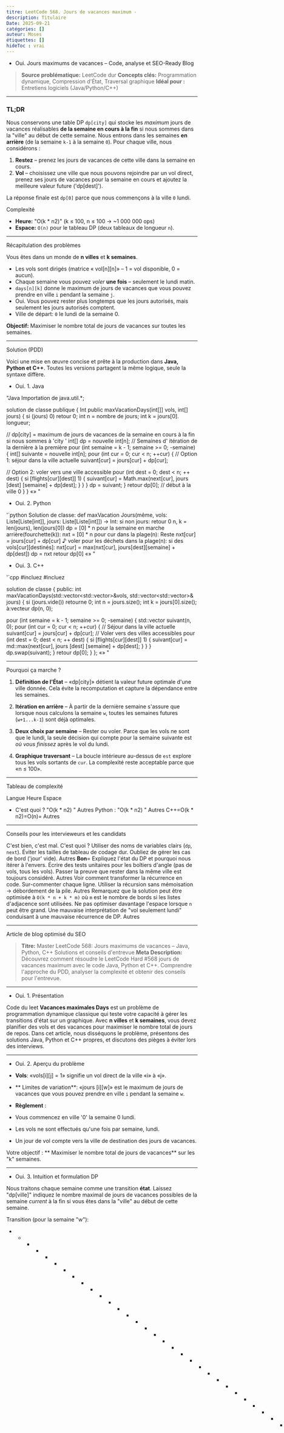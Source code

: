 ```yaml
---
titre: LeetCode 568. Jours de vacances maximum -
description: Titulaire
Date: 2025-09-21
catégories: []
auteur: Moses
étiquettes: []
hideToc : vrai
---
```

- Oui. Jours maximums de vacances – Code, analyse et SEO-Ready Blog

> **Source problématique:** LeetCode dur
> **Concepts clés:** Programmation dynamique, Compression d'État, Traversal graphique
> **Idéal pour :** Entretiens logiciels (Java/Python/C++)

---

### TL;DR

Nous conservons une table DP `dp[city]` qui stocke les *maximum* jours de vacances réalisables **de la semaine en cours à la fin** si nous sommes dans la "ville" au début de cette semaine.
Nous entrons dans les semaines **en arrière** (de la semaine `k-1` à la semaine `0`).
Pour chaque ville, nous considérons :

1. **Restez** – prenez les jours de vacances de cette ville dans la semaine en cours.
2. **Vol** – choisissez une ville que nous pouvons rejoindre par un vol direct, prenez ses jours de vacances pour la semaine en cours et ajoutez la meilleure valeur future ('dp[dest]').

La réponse finale est `dp[0]` parce que nous commençons à la ville `0` lundi.

Complexité
- **Heure:** "O(k * n2)" (k ≤ 100, n ≤ 100 → ~1 000 000 ops)
- **Espace:** `O(n)` pour le tableau DP (deux tableaux de longueur `n`).

---

Récapitulation des problèmes

Vous êtes dans un monde de **n villes** et **k semaines**.
- Les vols sont dirigés (matrice « vol[n][n]» – 1 = vol disponible, 0 = aucun).
- Chaque semaine vous pouvez *voler* **une fois** – seulement le lundi matin.
- `days[n][k]` donne le maximum de jours de vacances que vous pouvez prendre en ville `i` pendant la semaine `j`.
- Oui. Vous pouvez rester plus longtemps que les jours autorisés, mais seulement les jours autorisés comptent.
- Ville de départ: `0` le lundi de la semaine 0.

**Objectif:** Maximiser le nombre total de jours de vacances sur toutes les semaines.

---

Solution (PDD)

Voici une mise en œuvre concise et prête à la production dans **Java, Python et C++**.
Toutes les versions partagent la même logique, seule la syntaxe diffère.

- Oui. 1. Java

"Java
Importation de java.util.*;

solution de classe publique {
Int public maxVacationDays(int[]] vols, int[] jours) {
si (jours) 0) retour 0;
int n = nombre de jours;
int k = jours[0]. longueur;

// dp[city] = maximum de jours de vacances de la semaine en cours à la fin si nous sommes à 'city '
int[] dp = nouvelle int[n];
// Semaines d' itération de la dernière à la première
pour (int semaine = k - 1; semaine >= 0; -semaine) {
int[] suivante = nouvelle int[n];
pour (int cur = 0; cur < n; ++cur) {
// Option 1: séjour dans la ville actuelle
suivant[cur] = jours[cur] + dp[cur];

// Option 2: voler vers une ville accessible
pour (int dest = 0; dest < n; ++ dest) {
si [flights[cur][dest]] 1) {
suivant[cur] = Math.max(next[cur],
jours [dest] [semaine] + dp[dest];
}
}
}
dp = suivant;
}
retour dp[0]; // début à la ville 0
}
}
«» "

- Oui. 2. Python

'`python
Solution de classe:
def maxVacation Jours(même, vols: Liste[Liste[int]],
jours: Liste[Liste[int]]) -> Int:
si non jours:
retour 0
n, k = len(jours), len(jours[0])
dp = [0] * n
pour la semaine en marche arrière(fourchette(k)):
nxt = [0] * n
pour cur dans la plage(n):
Reste
nxt[cur] = jours[cur] + dp[cur]
♪ voler
pour les déchets dans la plage(n):
si des vols[cur][destinés]:
nxt[cur] = max(nxt[cur],
jours[dest][semaine] + dp[dest])
dp = nxt
retour dp[0]
«» "

- Oui. 3. C++

'`cpp
#incluez <vecteur>
#incluez <algorithme>

solution de classe {
public:
int maxVacationDays(std::vector<std::vector<int>>&vols,
std::vector<std::vector<int>>& jours) {
si (jours.vide()) retourne 0;
int n = jours.size();
int k = jours[0].size();
à:vecteur<int> dp(n, 0);

pour (int semaine = k - 1; semaine >= 0; -semaine) {
std::vector<int> suivant(n, 0);
pour (int cur = 0; cur < n; ++cur) {
// Séjour dans la ville actuelle
suivant[cur] = jours[cur] + dp[cur];
// Voler vers des villes accessibles
pour (int dest = 0; dest < n; ++ dest) {
si [flights[cur][dest]] 1) {
suivant[cur] = md::max(next[cur],
jours [dest] [semaine] + dp[dest];
}
}
}
dp.swap(suivant);
}
retour dp[0];
}
};
«» "

---

Pourquoi ça marche ?

1. **Définition de l'État** – «dp[city]» détient la valeur future optimale d'une ville donnée.
Cela évite la recomputation et capture la dépendance entre les semaines.

2. **Itération en arrière** – À partir de la dernière semaine s'assure que lorsque nous calculons la semaine `w`, toutes les semaines futures (`w+1...k-1`) sont déjà optimales.

3. **Deux choix par semaine** – Rester ou voler.
Parce que les vols ne sont que le lundi, la seule décision qui compte pour la semaine suivante est *où vous finissez* après le vol du lundi.

4. **Graphique traversant** – La boucle intérieure au-dessus de `est` explore tous les vols sortants de `cur`.
La complexité reste acceptable parce que «n ≤ 100».

---

Tableau de complexité

Langue Heure Espace
- C'est quoi ?
"O(k * n2) " Autres
Python : "O(k * n2) " Autres
C++=O(k * n2)=O(n)= Autres

---

Conseils pour les intervieweurs et les candidats

C'est bien, c'est mal.
C'est quoi ?
Utiliser des noms de variables clairs (`dp`, `next`). Éviter les tailles de tableau de codage dur. Oubliez de gérer les cas de bord ('jour' vide). Autres
**Bon**= Expliquez l'état du DP et pourquoi nous itérer à l'envers. Écrire des tests unitaires pour les boîtiers d'angle (pas de vols, tous les vols). Passer la preuve que rester dans la même ville est toujours considéré. Autres
Voir comment transformer la récurrence en code. Sur-commenter chaque ligne. Utiliser la récursion sans mémoisation → débordement de la pile. Autres
Remarquez que la solution peut être optimisée à `O(k * n + k * m)` où `m` est le nombre de bords si les listes d'adjacence sont utilisées. Ne pas optimiser davantage l'espace lorsque `n` peut être grand. Une mauvaise interprétation de "vol seulement lundi" conduisant à une mauvaise récurrence de DP. Autres

---

Article de blog optimisé du SEO

> **Titre:** Master LeetCode 568: Jours maximums de vacances – Java, Python, C++ Solutions et conseils d'entrevue
> **Meta Description:** Découvrez comment résoudre le LeetCode Hard #568 jours de vacances maximum avec le code Java, Python et C++. Comprendre l'approche du PDD, analyser la complexité et obtenir des conseils pour l'entrevue.

---

- Oui. 1. Présentation

Code du leet **Vacances maximales Days** est un problème de programmation dynamique classique qui teste votre capacité à gérer les transitions d'état sur un graphique. Avec **n villes** et **k semaines**, vous devez planifier des vols et des vacances pour maximiser le nombre total de jours de repos. Dans cet article, nous disséquons le problème, présentons des solutions Java, Python et C++ propres, et discutons des pièges à éviter lors des interviews.

---

- Oui. 2. Aperçu du problème

- **Vols**: «vols[i][j] = 1» signifie un vol direct de la ville «i» à «j».
- ** Limites de variation**: «jours [i][w]» est le maximum de jours de vacances que vous pouvez prendre en ville `i` pendant la semaine `w`.
- **Règlement** :
- Vous commencez en ville '0' la semaine 0 lundi.
- Les vols ne sont effectués qu'une fois par semaine, lundi.
- Un jour de vol compte vers la ville de destination des jours de vacances.

Votre objectif : ** Maximiser le nombre total de jours de vacances** sur les "k" semaines.

---

- Oui. 3. Intuition et formulation DP

Nous traitons chaque semaine comme une transition **état**.
Laissez "dp[ville]" indiquez le nombre maximal de jours de vacances possibles de la semaine *current* à la fin si vous êtes dans la "ville" au début de cette semaine.

Transition (pour la semaine "w"):
* * * * * * * * * * * * * * * * * * * * * * * * * * * * * * * * * * * * * * * * * * * * * * * * * * * * * * * * * * * * * * * * * * * * * * * * * * * * * * * * * * * * * * * * * * * * * * * * * * * * * * * * * * * * * * * * * * * * * * * * * * * * * * * * * * * * * * * * * * * * * * * * * * * * * * * * * * * * * * * * * * * * * * * * * * * * * * * * * * * * * * * * * * * * * * * * * * * * * * * * * * * * * * * * * * * * * * * * * * * * * * * * * * * * * * * * * * * * * * * * * * * * * * * * * * * * * * * * "
- ** Vol**: Pour chaque «est» accessible, «days[est][w] + dp[est] "

Le meilleur de ces deux donne la nouvelle valeur pour la "ville" de la semaine précédente.
Nous itérer des semaines à l'envers afin que toutes les semaines futures ('w+1...k-1') soient déjà optimales.

---

- Oui. 4. Passage du code

C'est vrai. Java

[Source complète indiquée dans la section "Solution" ci-dessus.]

Python

[Source complète ci-dessus.]

C++

[Source complète ci-dessus.]

---

- Oui. 4. Analyse de la complexité

avec «n ≤ 100» et «k ≤ 100»:

- **Heure**: "O(k * n2)" – jusqu'à 1 000 000 opérations, facilement dans les limites.
- **Espace**: `O(n)` – deux tableaux DP de longueur `n`.

---

- Oui. 5. Pièges d'entrevue

Autres Qu'est-ce que **Éviter**
-- -- -- -- -- -- -- --
Autres Pas des semaines itératrices à l'envers. Autres
Autres Ignorer le vol de lundi provoque une récurrence invalide. Autres
En utilisant la récursion simple sans mémoisation. Autres
Autres Sur-optimisation avec les listes d'adjacence sans besoin. Autres

---

- Oui. 6. Au-delà

Si vous voulez serrer la performance plus loin:
- Conservez le graphique comme une liste ** d'adjacence** (vecteur de vecteurs) pour sauter des vols impossibles.
- Réduire la boucle intérieure à "O(m)" où `m` est le nombre de bords, au lieu de `n2`.
- Oui. Cela donne du temps `O(k * (n + m)` – encore trivial pour les contraintes.

---

- Oui. 7. Pensées finales

LeetCode 568 est un problème DP *state-compression* qui mélange graphe traversal avec tabulation.
En définissant correctement «dp[city]» et en itérant des semaines à l'envers, nous transformons un graphe‐DP=» potentiellement désordonné en un algorithme propre, O(k · n2).

**Vous voulez briller dans votre prochain entretien? * *
- Pratique expliquant l'état et la récurrence du DP.
- Ecrivez un code concis dans la langue choisie.
- Oui. Cas de bord d'essai (pas de vol, tous les vols).
- Gardez une note mentale des compromis temps/espace.

Bon codage – et que vos jours de vacances soient toujours maximisés! (en milliers de dollars)

---

N'hésitez pas à laisser un commentaire ci-dessous si vous souhaitez discuter des variations de ce problème ou si vous avez besoin d'aide pour affiner vos réponses à l'entrevue. Joyeux entretien !